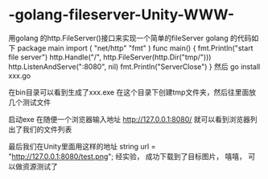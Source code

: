 # -golang-fileserver-Unity-WWW-
用golang 的http.FileServer()接口来实现一个简单的fileServer
golang 的代码如下
package main
import (
	"net/http"
	"fmt"
)
func main() {
	fmt.Println("start file server")
	http.Handle("/", http.FileServer(http.Dir("tmp/")))
	http.ListenAndServe(":8080", nil)
	fmt.Println("ServerClose")
}
然后 go install xxx.go

在bin目录可以看到生成了xxx.exe
在这个目录下创建tmp文件夹，然后往里面放几个测试文件

启动exe 
在随便一个浏览器输入地址 http://127.0.0.1:8080/
就可以看到浏览器列出了我们的文件列表


最后我们在Unity里面用这样的地址 string url = "http://127.0.0.1:8080/test.png";
经实验， 成功下载到了目标图片， 
嘻嘻， 可以做资源测试了
